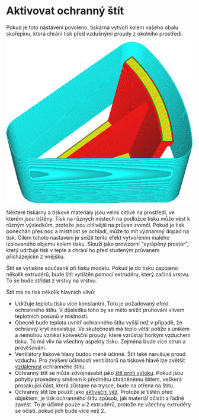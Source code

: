 Aktivovat ochranný štít
====
Pokud je toto nastavení povoleno, tiskárna vytvoří kolem vašeho obalu skořepinu, která chrání tisk před vzdušnými proudy z okolního prostředí.

![Okolo modelu se vytiskne ochranný štít](../../../articles/images/draft_shield_enabled.png)

Některé tiskárny a tiskové materiály jsou velmi citlivé na prostředí, ve kterém jsou tištěny. Tisk na různých místech na podložce tisku může vést k různým výsledkům, protože jsou citlivější na průvan zvenčí. Pokud je tisk ponechán přes noc a místnost se ochladí, může to mít významný dopad na tisk. Cílem tohoto nastavení je snížit tento efekt vytvořením malého izolovaného objemu kolem tisku. Slouží jako provizorní "vytápěný prostor", který udržuje tisk v teple a chrání ho před studeným průvanem přicházejícím z vnějšku.

Štít se vytiskne současně při tisku modelu. Pokud je do tisku zapojeno několik extrudérů, bude štít vytištěn pomocí extrudéru, který začíná vrstvu. To se bude střídat z vrstvy na vrstvu.

Štít má na tisk několik hlavních vlivů:
* Udržuje teplotu tisku více konstantní. Toto je požadovaný efekt ochranného štítu. V důsledku toho by se mělo snížit pruhování vlivem teplotních posunů v místnosti.
* Obecně bude teplota uvnitř ochranného štítu vyšší než v případě, že ochranný kryt neexistuje. Ve skutečnosti má teplo větší potíže s únikem a nemohou vznikat konvekční proudy, které vzrůstají horkým vzduchem tisku. To má vliv na všechny aspekty tisku. Zejména bude více strun a prověšování.
* Ventilátory tiskové hlavy budou méně účinné. Štít také narušuje proud vzduchu. Pro zvýšení účinnosti ventilátorů na tiskové hlavě lze zvětšit [vzdálenost](draft_shield_dist.md) ochranného štítu.
* Ochranný štít se může zdvojnásobit jako [štít proti výtoku](../dual/ooze_shield_enabled.md). Pokud jsou pohyby provedeny směrem k předmětu chráněnému štítem, veškerá prosakující část, která zůstane na trysce, bude na otřena na štítu.
* Ochranný štít lze použít jako [aktivační věž](../dual/prime_tower_enable.md). Protože je tištěn před objektem, je tisk ochranného štítu způsob, jak materiál očistit a řádně zavést. To je účinné pouze u 2 extrudérů, protože ne všechny extrudéry se očistí, pokud jich bude více než 2.
